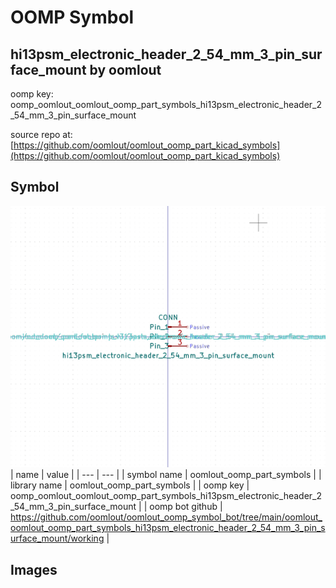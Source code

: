 # OOMP Symbol  
## hi13psm_electronic_header_2_54_mm_3_pin_surface_mount  by oomlout  
  
oomp key: oomp_oomlout_oomlout_oomp_part_symbols_hi13psm_electronic_header_2_54_mm_3_pin_surface_mount  
  
source repo at: [https://github.com/oomlout/oomlout_oomp_part_kicad_symbols](https://github.com/oomlout/oomlout_oomp_part_kicad_symbols)  
## Symbol  
  
[![working.png](working_600.png)](working.png)  
| name | value | 
| --- | --- | 
| symbol name | oomlout_oomp_part_symbols | 
| library name | oomlout_oomp_part_symbols | 
| oomp key | oomp_oomlout_oomlout_oomp_part_symbols_hi13psm_electronic_header_2_54_mm_3_pin_surface_mount | 
| oomp bot github | https://github.com/oomlout/oomlout_oomp_symbol_bot/tree/main/oomlout_oomlout_oomp_part_symbols_hi13psm_electronic_header_2_54_mm_3_pin_surface_mount/working | 
## Images  
